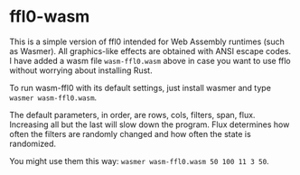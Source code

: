 # ffl0-wasm

This is a simple version of ffl0 intended for Web Assembly runtimes (such as Wasmer). All graphics-like effects are obtained with ANSI escape codes. I have added a wasm file  `wasm-ffl0.wasm` above in case you want to use fflo without worrying about installing Rust.

To run wasm-ffl0 with its default settings, just install wasmer and type `wasmer wasm-ffl0.wasm`.

The default parameters, in order, are rows, cols, filters, span, flux. Increasing all but the last will slow down the program. Flux determines how often the filters are randomly changed and how often the state is randomized. 

You might use them this way: `wasmer wasm-ffl0.wasm 50 100 11 3 50`.

